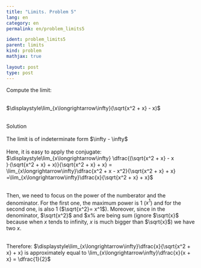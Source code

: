 ```yaml
---
title: "Limits. Problem 5"
lang: en
category: en
permalink: en/problem_limits5

ident: problem_limits5
parent: limits
kind: problem
mathjax: true

layout: post
type: post
---
```

 
<div>
Compute the limit: <br><br>

$\displaystyle\lim_{x\longrightarrow\infty}(\sqrt{x^2 + x} - x)$<br><br>
 
<div class="bcblue boxdissap">
Solution
</div><br>
 
<div class="dissap">
The limit is of indeterminate form $\infty - \infty$<br><br>
Here, it is easy to apply the conjugate: $\displaystyle\lim_{x\longrightarrow\infty} \dfrac{(\sqrt{x^2 + x} - x )·(\sqrt{x^2 + x} + x)}{\sqrt{x^2 + x} + x} = \lim_{x\longrightarrow\infty}\dfrac{x^2 + x - x^2}{\sqrt{x^2 + x} + x} =\lim_{x\longrightarrow\infty}\dfrac{x}{\sqrt{x^2 + x} + x}$<br><br>
  
Then, we need to focus on the power of the numberator and the denominator. For the first one, the maximum power is 1 ($x^1$) and for the second one, is also 1 ($\sqrt{x^2}= x^1$). Moreover, since in the denominator, $\sqrt{x^2}$ and $x% are being sum (ignore $\sqrt{x}$ because when $x$ tends to infinity, $x$ is much bigger than $\sqrt{x}$) we have two $x$. <br><br>
  
Therefore:  $\displaystyle\lim_{x\longrightarrow\infty}\dfrac{x}{\sqrt{x^2 + x} + x} is approximately equal to \lim_{x\longrightarrow\infty}\dfrac{x}{x + x} = \dfrac{1}{2}$<br><br>

</div>

 
 
 
